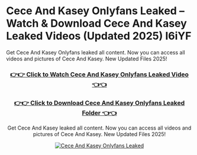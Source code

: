 # Cece And Kasey Onlyfans Leaked – Watch & Download Cece And Kasey Leaked Videos (Updated 2025) I6iYF

Get Cece And Kasey Onlyfans leaked all content. Now you can access all videos and pictures of Cece And Kasey. New Updated Files 2025!  
<div align="center">
  
### [👉👉 Click to Watch Cece And Kasey Onlyfans Leaked Video 👈👈](https://links2leaks.com/ceceandkasey)  
### [👉👉 Click to Download Cece And Kasey Onlyfans Leaked Folder 👈👈](https://links2leaks.com/ceceandkasey)  

Get Cece And Kasey leaked all content. Now you can access all videos and pictures of Cece And Kasey. New Updated Files 2025!  

[![Cece And Kasey Onlyfans Leaked](https://i.ibb.co/93hzkbrt/l2l.gif)](https://links2leaks.com/ceceandkasey)  

</div>
